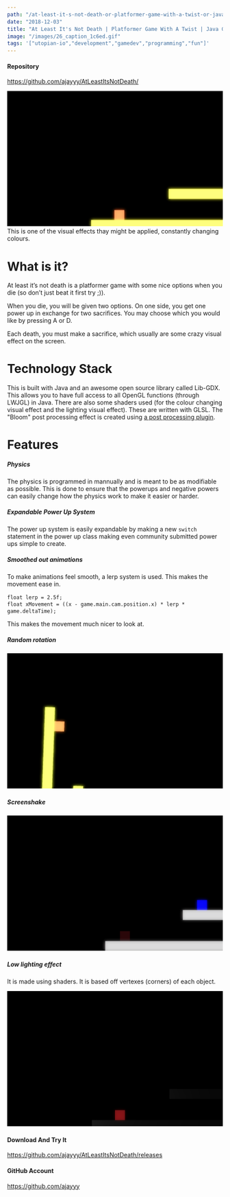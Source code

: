 ```yaml
---
path: "/at-least-it-s-not-death-or-platformer-game-with-a-twist-or-java-game-development-1543867788768"
date: "2018-12-03"
title: "At Least It's Not Death | Platformer Game With A Twist | Java Game Development"
image: "/images/26_caption_1c6ed.gif"
tags: '["utopian-io","development","gamedev","programming","fun"]'
---
```


#### Repository
https://github.com/ajayyy/AtLeastItsNotDeath/

![](/images/1c6ed.gif)
This is one of the visual effects thay might be applied, constantly changing colours.

# What is it?
At least it’s not death is a platformer game with some nice options when you die (so don’t just beat it first try ;)).

When you die, you will be given two options. On one side, you get one power up in exchange for two sacrifices. You may choose which you would like by pressing A or D.

Each death, you must make a sacrifice, which usually are some crazy visual effect on the screen.

# Technology Stack
This is built with Java and an awesome open source library called Lib-GDX. This allows you to have full access to all OpenGL functions (through LWJGL) in Java. There are also some shaders used (for the colour changing visual effect and the lighting visual effect). These are written with GLSL. The "Bloom" post processing effect is created using [a post processing plugin](https://github.com/manuelbua/libgdx-contribs/).

# Features
##### Physics

The physics is programmed in mannually and is meant to be as modifiable as possible. This is done to ensure that the powerups and negative powers can easily change how the physics work to make it easier or harder.

##### Expandable Power Up System

The power up system is easily expandable by making a new `switch` statement in the power up class making even community submitted power ups simple to create.

##### Smoothed out animations

To make animations feel smooth, a lerp system is used. This makes the movement ease in.

```
float lerp = 2.5f;
float xMovement = ((x - game.main.cam.position.x) * lerp * game.deltaTime);
```

This makes the movement much nicer to look at.


##### Random rotation

![](/images/1c731.gif)

##### Screenshake

![](/images/1c70f.gif)

##### Low lighting effect

It is made using shaders. It is based off vertexes (corners) of each object.

![](/images/1de25.gif)

#### Download And Try It

https://github.com/ajayyy/AtLeastItsNotDeath/releases

#### GitHub Account
https://github.com/ajayyy